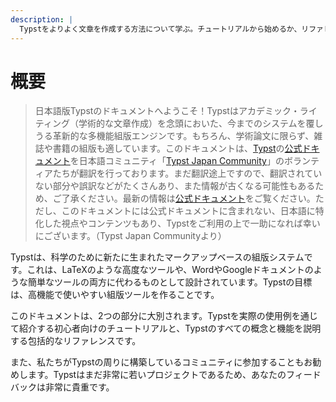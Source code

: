 ```yaml
---
description: |
  Typstをよりよく文章を作成する方法について学ぶ。チュートリアルから始めるか、リファレンスを深く掘り下げてみてください。
---
```


# 概要

> 日本語版Typstのドキュメントへようこそ！Typstはアカデミック・ライティング（学術的な文章作成）を念頭においた、今までのシステムを覆しうる革新的な多機能組版エンジンです。もちろん、学術論文に限らず、雑誌や書籍の組版も適しています。このドキュメントは、[Typst](https://typst.app/)の[公式ドキュメント](https://typst.app/docs/)を日本語コミュニティ「[Typst Japan Community](https://github.com/typst-jp/)」のボランティアたちが翻訳を行っております。まだ翻訳途上ですので、翻訳されていない部分や誤訳などがたくさんあり、また情報が古くなる可能性もあるため、ご了承ください。最新の情報は[公式ドキュメント](https://typst.app/docs/)をご覧ください。ただし、このドキュメントには公式ドキュメントに含まれない、日本語に特化した視点やコンテンツもあり、Typstをご利用の上で一助になれば幸いにございます。（Typst Japan Communityより）

Typstは、科学のために新たに生まれたマークアップベースの組版システムです。これは、LaTeXのような高度なツールや、WordやGoogleドキュメントのような簡単なツールの両方に代わるものとして設計されています。Typstの目標は、高機能で使いやすい組版ツールを作ることです。

このドキュメントは、2つの部分に大別されます。Typstを実際の使用例を通じて紹介する初心者向けのチュートリアルと、Typstのすべての概念と機能を説明する包括的なリファレンスです。

また、私たちがTypstの周りに構築しているコミュニティに参加することもお勧めします。Typstはまだ非常に若いプロジェクトであるため、あなたのフィードバックは非常に貴重です。
